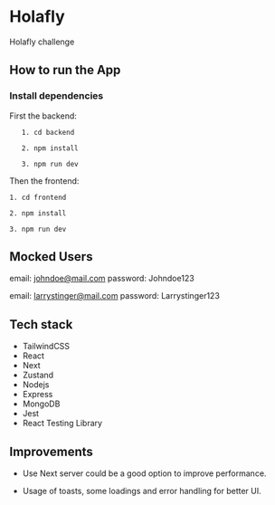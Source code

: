 #  Holafly

Holafly challenge

## How to run the App
  ### Install dependencies
  First the backend:
 ```
    1. cd backend

    2. npm install
    
    3. npm run dev
  ```

  Then the frontend:
  ```
  1. cd frontend

  2. npm install
  
  3. npm run dev
  ```

## Mocked Users
email: johndoe@mail.com
password: Johndoe123

email: larrystinger@mail.com
password: Larrystinger123  

## Tech stack

 - TailwindCSS
 - React
 - Next
 - Zustand
 - Nodejs
 - Express
 - MongoDB
 - Jest
 - React Testing Library

 ## Improvements

 - Use Next server could be a good option to improve performance.

 - Usage of toasts, some loadings and error handling for better UI.

